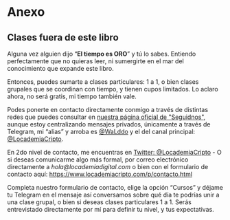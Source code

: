 # Anexo

## Clases fuera de este libro
Alguna vez alguien dijo “**El tiempo es ORO**” y tú lo sabes. Entiendo perfectamente que no quieras leer, ni sumergirte en el mar del conocimiento que expande este libro.

Entonces, puedes sumarte a clases particulares: 1 a 1, o bien clases grupales que se coordinan con tiempo, y tienen cupos limitados. Lo aclaro ahora, no será gratis, mi tiempo también vale.

Podes ponerte en contacto directamente conmigo a través de distintas redes que puedes consultar en [nuestra página oficial de "Seguidnos"](https://www.locademiacripto.com/p/seguidnos.html), aunque estoy centralizando mensajes privados, únicamente a través de Telegram, mi “alias” y arroba es [@WaLddo](https://t.me/waLddo) y el del canal principal: [@LocademiaCripto](https://t.me/LocademiaCripto). 

En 2do nivel de contacto, me encuentras en [Twitter: @LocademiaCripto](https://twitter.com/LocademiaCripto) - O si deseas comunicarme algo más formal, por correo electrónico directamente a _hola@locademiadigital.com_ o bien con el formulario de contacto aquí: https://www.locademiacripto.com/p/contacto.html


Completa nuestro formulario de contacto,  elige la opción “Cursos” y déjame tu Telegram en el mensaje así conversamos sobre qué día te podrías unir a una clase grupal, o bien si deseas clases particulares 1 a 1. Serás entrevistado directamente por mí para definir tu nivel, y tus expectativas.